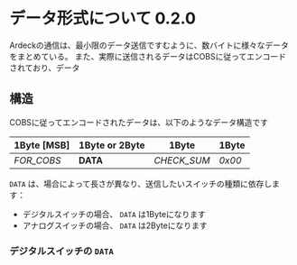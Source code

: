 # データ形式について 0.2.0
Ardeckの通信は、最小限のデータ送信ですむように、数バイトに様々なデータをまとめている。
また、実際に送信されるデータはCOBSに従ってエンコードされており、データ

## 構造
COBSに従ってエンコードされたデータは、以下のようなデータ構造です

|1Byte [MSB]|1Byte or 2Byte|1Byte|1Byte|
|--|--|--|--|
|_FOR_COBS_|__DATA__|_CHECK_SUM_|_0x00_|


`DATA` は、場合によって長さが異なり、送信したいスイッチの種類に依存します：

- デジタルスイッチの場合、 `DATA` は1Byteになります
- アナログスイッチの場合、 `DATA` は2Byteになります

### デジタルスイッチの `DATA`


